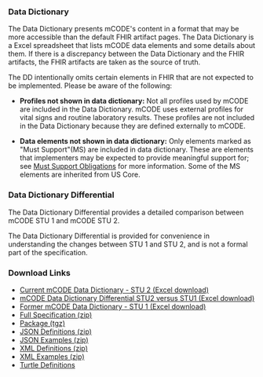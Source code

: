 ### Data Dictionary

The Data Dictionary presents mCODE's content in a format that may be more accessible than the default FHIR artifact pages. The Data Dictionary is a Excel spreadsheet that lists mCODE data elements and some details about them. If there is a discrepancy between the Data Dictionary and the FHIR artifacts, the FHIR artifacts are taken as the source of truth.

The DD intentionally omits certain elements in FHIR that are not expected to be implemented. Please be aware of the following:

* **Profiles not shown in data dictionary:** Not all profiles used by mCODE are included in the Data Dictionary. mCODE uses external profiles for vital signs and routine laboratory results. These profiles are not included in the Data Dictionary because they are defined externally to mCODE.

* **Data elements not shown in data dictionary:** Only elements marked as "Must Support"(MS) are included in data dictionary. These are elements that implementers may be expected to provide meaningful support for; see [Must Support Obligations](conformance-profiles.html#must-support-obligations) for more information. Some of the MS elements are inherited from US Core.

### Data Dictionary Differential

The Data Dictionary Differential provides a detailed comparison between mCODE STU 1 and mCODE STU 2.

The Data Dictionary Differential is provided for convenience in understanding the changes between STU 1 and STU 2, and is not a formal part of the specification.

### Download Links

* [Current mCODE Data Dictionary - STU 2 (Excel download)](data-dictionary/mCODEDataDictionary-STU2.xlsx)
* [mCODE Data Dictionary Differential STU2 versus STU1 (Excel download)](data-dictionary/mCODEDataDictionary-STU2-vs-STU1.xlsx)
* [Former mCODE Data Dictionary - STU 1 (Excel download)](data-dictionary/mCODEDataDictionary-STU1.xlsx)
* [Full Specification (zip)](full-ig.zip)
* [Package (tgz)](package.tgz)
* [JSON Definitions (zip)](definitions.json.zip)
* [JSON Examples (zip)](examples.json.zip)
* [XML Definitions (zip)](definitions.xml.zip)
* [XML Examples (zip)](examples.ttl.zip)
* [Turtle Definitions](definitions.ttl.zip)
